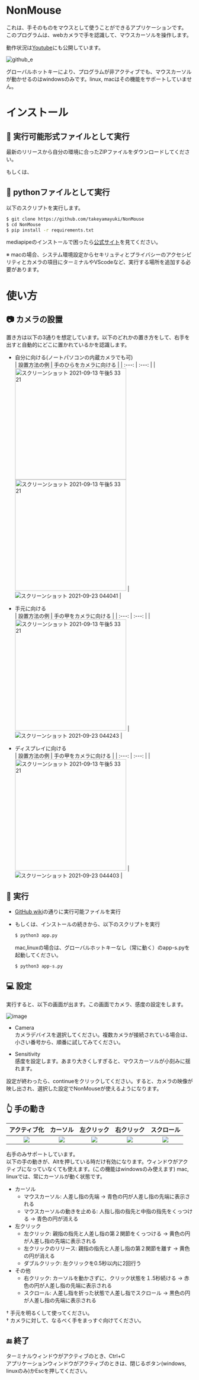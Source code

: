 # NonMouse

これは、手そのものをマウスとして使うことができるアプリケーションです。  
このプログラムは、webカメラで手を認識して、マウスカーソルを操作します。  

動作状況は[Youtube](https://youtu.be/ufvOJUTCF8M)にも公開しています。  

![github_e](https://user-images.githubusercontent.com/22733958/129839012-82915bcf-10a5-49d1-8e03-e4f0def7b778.gif)  

グローバルホットキーにより、プログラムが非アクティブでも、マウスカーソルが動かせるのはwindowsのみです。linux, macはその機能をサポートしていません。

# インストール
## 📁 実行可能形式ファイルとして実行
最新のリリースから自分の環境に合ったZIPファイルをダウンロードしてください。

もしくは、
## 🐍 pythonファイルとして実行
以下のスクリプトを実行します。
```sh
$ git clone https://github.com/takeyamayuki/NonMouse
$ cd NonMouse
$ pip install -r requirements.txt
```
mediapipeのインストールで困ったら[公式サイト](https://google.github.io/mediapipe/getting_started/install.html)を見てください。

※ macの場合、システム環境設定からセキリュティとプライバシーのアクセシビリティとカメラの項目にターミナルやVScodeなど、実行する場所を追加する必要があります。

# 使い方
## 📷 カメラの設置
 置き方は以下の3通りを想定しています。以下のどれかの置き方をして、右手を出すと自動的にどこに置かれているかを認識します。

- 自分に向ける(ノートパソコンの内蔵カメラでも可)   
   | 設置方法の例 | 手のひらをカメラに向ける |
   | :---: | :---: |
   | <img width="300" alt="スクリーンショット 2021-09-13 午後5 33 21" src="https://user-images.githubusercontent.com/22733958/134456824-79c1a447-2b06-4b98-ba28-d06b552606e2.jpg"> <img width="300" alt="スクリーンショット 2021-09-13 午後5 33 21" src="https://user-images.githubusercontent.com/22733958/134465166-3c324aef-0ee6-4dd9-9810-b723e945e748.jpg"> | ![スクリーンショット 2021-09-23 044041](https://user-images.githubusercontent.com/22733958/134456933-0c81812d-c23d-4e52-860e-2a341d5bbe3c.png) |

- 手元に向ける  
   | 設置方法の例 | 手の甲をカメラに向ける |
   | :---: | :---: |
   | <img width="300" alt="スクリーンショット 2021-09-13 午後5 33 21" src="https://user-images.githubusercontent.com/22733958/134124093-51c85b18-3d90-4935-8daa-a78761d1aaed.jpg"> | ![スクリーンショット 2021-09-23 044243](https://user-images.githubusercontent.com/22733958/134456961-755a2769-1d2d-4cca-8fbd-6b49c7b2c0b1.png) |

- ディスプレイに向ける    
   | 設置方法の例 | 手の甲をカメラに向ける |
   | :---: | :---: |
   | <img width="300" alt="スクリーンショット 2021-09-13 午後5 33 21" src="https://user-images.githubusercontent.com/22733958/134123691-19eb8a76-8f01-497d-b09b-ea93e72825d5.jpg"> | ![スクリーンショット 2021-09-23 044403](https://user-images.githubusercontent.com/22733958/134456968-aaf3660d-9ee2-45b8-b65a-9590a6aec4fe.png) |

## 🚀 実行
- [GitHub wiki](https://github.com/takeyamayuki/NonMouse/wiki/How-to-run-a--NonMouse-executable-file-in-each-OS#%E6%97%A5%E6%9C%AC%E8%AA%9E)の通りに実行可能ファイルを実行

- もしくは、インストールの続きから、以下のスクリプトを実行
   ```sh
   $ python3 app.py
   ```
   
   mac,linuxの場合は、グローバルホットキーなし（常に動く）のapp-s.pyを起動してください。
   ```sh
   $ python3 app-s.py
   ```

## 💻 設定
実行すると、以下の画面が出ます。この画面でカメラ、感度の設定をします。

![image](https://user-images.githubusercontent.com/22733958/133983075-48f5c72a-a3a8-4d1d-bd0b-d29b01d255ca.png)

- Camera  
カメラデバイスを選択してください。複数カメラが接続されている場合は、小さい番号から、順番に試してみてください。
          
- Sensitivity  
感度を設定します。あまり大きくしすぎると、マウスカーソルが小刻みに揺れます。

設定が終わったら、continueをクリックしてください。すると、カメラの映像が映し出され、選択した設定でNonMouseが使えるようになります。

## 👆 手の動き

| アクティブ化 | カーソル | 左クリック | 右クリック | スクロール |
| :---: | :---: |:---: |:---: |:---: |
|![](https://user-images.githubusercontent.com/22733958/134462214-af90785f-29fb-4230-a2b4-4618ee0b26dd.gif) | ![](https://user-images.githubusercontent.com/22733958/134462179-6bd5a666-92b4-4c87-a02e-711430dd5180.gif)| ![](https://user-images.githubusercontent.com/22733958/134462244-e2a4e47e-d183-44b9-ace5-b771b063289c.gif)| ![](https://user-images.githubusercontent.com/22733958/134462268-90a07833-4ecc-4b29-85c6-6925f106cbc2.gif) | ![](https://user-images.githubusercontent.com/22733958/134462278-a857012e-76a6-4abd-bdc3-53664c8cf643.gif) |

右手のみサポートしています。  
以下の手の動きが、Altを押している時だけ有効になります。ウィンドウがアクティブになっていなくても使えます。(この機能はwindowsのみ使えます)
mac, linuxでは、常にカーソルが動く状態です。  

* カーソル  
   * マウスカーソル: 人差し指の先端 → 青色の円が人差し指の先端に表示される  
   * マウスカーソルの動きを止める: 人指し指の指先と中指の指先をくっつける → 青色の円が消える  
* 左クリック  
   * 左クリック: 親指の指先と人差し指の第２関節をくっつける → 黄色の円が人差し指の先端に表示される  
   * 左クリックのリリース: 親指の指先と人差し指の第２関節を離す → 黄色の円が消える  
   * ダブルクリック: 左クリックを0.5秒以内に2回行う  
* その他  
   * 右クリック: カーソルを動かさずに、クリック状態を１.5秒続ける → 赤色の円が人差し指の先端に表示される  
   * スクロール: 人差し指を折った状態で人差し指でスクロール  → 黒色の円が人差し指の先端に表示される

† 手元を明るくして使ってください。  
† カメラに対して、なるべく手をまっすぐ向けてください。

## 🔚 終了
ターミナルウィンドウがアクティブのとき、Ctrl+C  
アプリケーションウィンドウがアクティブのときは、閉じるボタン(windows, linuxのみ)かEscを押してください。
